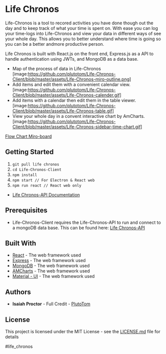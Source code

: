 # Life Chronos

Life-Chronos is a tool to recored activities you have done though out the day and to keep track of what your time is spent on. With ease you can log your time-logs into Life-Chronos and view your data in different ways of see your whole day. This allows you to better understand where time is going so you can be a better andmore productive person.

Life Chronos is built with React.js on the front end, Express.js as a API to handle authentication using JWTs, and MongoDB as a data base.

- Map of the process of data in Life-Chronos
  [image:https://github.com/plutotom/Life-Chronos-Client/blob/master/assets/Life-Chronos-miro-outline.png]
- Add items and edit them with a convenient calendar view.
  [image:https://github.com/plutotom/Life-Chronos-Client/blob/master/assets/Life-Chronos-calender.gif]
- Add items with a calendar then edit them in the table viewer.
  [image:https://github.com/plutotom/Life-Chronos-Client/blob/master/assets/Life-Chronos-table.gif]
- View your whole day in a convent interactive chart by AmCharts.
  [image:https://github.com/plutotom/Life-Chronos-Client/blob/master/assets/Life-Chronos-sidebar-time-chart.gif]

[Flow Chart Miro-board](https://miro.com/app/board/o9J_lQSgT5o=/)

## Getting Started

1. `git pull life chronos`
2. `cd Life-Chronos-Client`
3. `npm install`
4. `npm start // For Electron & React web`
5. `npm run react // React web only`

- [Life Chronos-API Documentation](https://documenter.getpostman.com/view/11510427/TVt19QSo)

## Prerequisites

- Life-Chronos-Client requires the Life-Chronos-API to run and connect to a mongoDB data base. This can be found here: [Life Chronos-API](https://github.com/plutotom/Life-Chronos-API)

## Built With

- [React](https://reactjs.org/) - The web framework used
- [Express](https://expressjs.com/) - The web framework used
- [MongoDB](https://www.mongodb.com) - The web framework used
- [AMCharts](https://www.amcharts.com/) - The web framework used
- [Material - UI](https://material-ui.com/) - The web framework used

## Authors

- **Isaiah Proctor** - Full Credit - [PlutoTom](https://github.com/plutotom)

## License

This project is licensed under the MIT License - see the [LICENSE.md](LICENSE.md) file for details

#life_chronos
